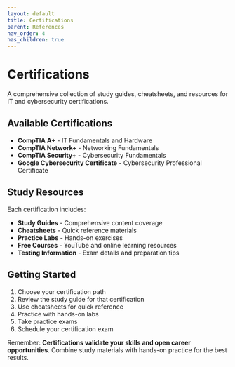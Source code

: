```yaml
---
layout: default
title: Certifications
parent: References
nav_order: 4
has_children: true
---
```


# Certifications

A comprehensive collection of study guides, cheatsheets, and resources for IT and cybersecurity certifications.

## Available Certifications

- **CompTIA A+** - IT Fundamentals and Hardware
- **CompTIA Network+** - Networking Fundamentals  
- **CompTIA Security+** - Cybersecurity Fundamentals
- **Google Cybersecurity Certificate** - Cybersecurity Professional Certificate

## Study Resources

Each certification includes:
- **Study Guides** - Comprehensive content coverage
- **Cheatsheets** - Quick reference materials
- **Practice Labs** - Hands-on exercises
- **Free Courses** - YouTube and online learning resources
- **Testing Information** - Exam details and preparation tips

## Getting Started

1. Choose your certification path
2. Review the study guide for that certification
3. Use cheatsheets for quick reference
4. Practice with hands-on labs
5. Take practice exams
6. Schedule your certification exam

Remember: **Certifications validate your skills and open career opportunities**. Combine study materials with hands-on practice for the best results.
